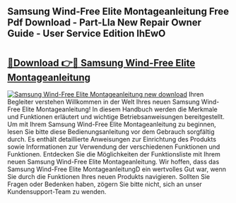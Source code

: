 ## Samsung Wind-Free Elite Montageanleitung Free Pdf Download - Part-Lla New Repair Owner Guide - User Service Edition lhEwO

# <h2><a href="http://df78fpx.blite.top/?on=Samsung+Wind-Free+Elite+Montageanleitung">🔗Download 👉🔴 Samsung Wind-Free Elite Montageanleitung</a></h2>

[![Samsung Wind-Free Elite Montageanleitung new download](https://i.imgur.com/lujVjoI.png)](http://df78fpx.blite.top/?on=Samsung+Wind-Free+Elite+Montageanleitung)
Ihren Begleiter verstehen Willkommen in der Welt Ihres neuen Samsung Wind-Free Elite Montageanleitung! In diesem Handbuch werden die Merkmale und Funktionen erläutert und wichtige Betriebsanweisungen bereitgestellt. Um mit Ihrem Samsung Wind-Free Elite Montageanleitung zu beginnen, lesen Sie bitte diese Bedienungsanleitung vor dem Gebrauch sorgfältig durch. Es enthält detaillierte Anweisungen zur Einrichtung des Produkts sowie Informationen zur Verwendung der verschiedenen Funktionen und Funktionen. Entdecken Sie die Möglichkeiten der Funktionsliste mit Ihrem neuen Samsung Wind-Free Elite Montageanleitung. Wir hoffen, dass das Samsung Wind-Free Elite MontageanleitungD ein wertvolles Gut war, wenn Sie durch die Funktionen Ihres neuen Produkts navigieren. Sollten Sie Fragen oder Bedenken haben, zögern Sie bitte nicht, sich an unser Kundensupport-Team zu wenden.
